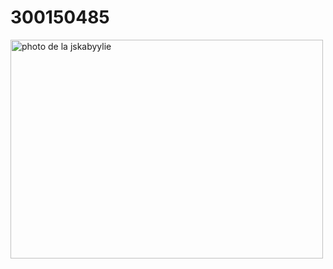 # 300150485

<img src="images/Wallpaper_JSK.jpg" alt="photo de la jskabyylie" width="500" height="350">


